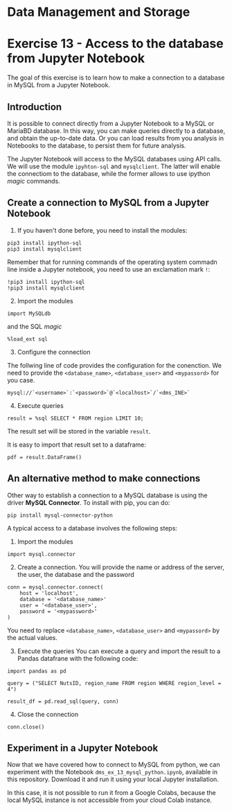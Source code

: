 # Data Management and Storage

# Exercise 13 - Access to the database from Jupyter Notebook

The goal of this exercise is to learn how to make a connection to a database in
MySQL from a Jupyter Notebook.

## Introduction

It is possible to connect directly from a Jupyter Notebook to a MySQL or MariaBD
database. In this way, you can make queries directly to a database, and obtain 
the up-to-date data. Or you can load results from you analysis in Notebooks to 
the database, to persist them for future analysis.

The Jupyter Notebook will access to the MySQL databases using API calls. We will
use the module `ipyhton-sql` and `mysqlclient`. The latter will enable the connectiom
to the database, while the former allows to use ipython *magic* commands.


## Create a connection to MySQL from a Jupyter Notebook

1. If you haven't done before, you need to install the modules:

```
pip3 install ipython-sql
pip3 install mysqlclient
```

Remember that for running commands of the operating system commadn line inside a Jupyter
notebook, you need to use an exclamation mark `!`:
```
!pip3 install ipython-sql
!pip3 install mysqlclient
```

2. Import the modules
```
import MySQLdb
```
and the SQL *magic*
```
%load_ext sql
```

3. Configure the connection

The follwing line of code provides the configuration for the conenction. We need
to provide the `<database_name>`, `<database_user>` and `<mypassord>` for you
case.
```
mysql://`<username>`:`<password>`@`<localhost>`/`<dms_INE>`
```
4. Execute queries

```
result = %sql SELECT * FROM region LIMIT 10;
```
The result set will be stored in the variable `result`.

It is easy to import that result set to a dataframe:
```
pdf = result.DataFrame()
```

## An alternative method to make connections

Other way to establish a connection to a MySQL database is using the driver **MySQL Connector**. To install with pip, you can do:
```
pip install mysql-connector-python
```

A typical access to a database involves the following steps:
1. Import the modules
```
import mysql.connector
```
2. Create a connection. You will provide the name or address of the server, 
the user, the database and the password
```
conn = mysql.connector.connect(
    host = 'localhost',
	database = '<database_name>'
    user = '<database_user>',
    password = '<mypassword>'
)
```
You need to replace  `<database_name>`, `<database_user>` and `<mypassord>` by 
the actual values.


3. Execute the queries
You can execute a query and import the result to a Pandas datafrane with the 
following code:

```
import pandas as pd

query = ("SELECT NutsID, region_name FROM region WHERE region_level = 4")

result_df = pd.read_sql(query, conn)
```

4. Close the connection
```
conn.close()
```

## Experiment in a Jupyter Notebook

Now that we have covered how to connect to MySQL from python, we can experiment with the 
Notebook `dms_ex_13_mysql_python.ipynb`, available in this repository. Download it and run it using your local Jupyter installation.

In this case, it is not possible to run it from a Google Colabs, because the local MySQL 
instance is not accessible from your cloud Colab instance.



